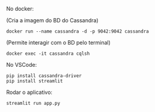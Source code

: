No docker:

(Cria a imagem do BD do Cassandra)
```
docker run --name cassandra -d -p 9042:9042 cassandra
```
(Permite interagir com o BD pelo terminal)
```
docker exec -it cassandra cqlsh
```

No VSCode:
```
pip install cassandra-driver
pip install streamlit
```

Rodar o aplicativo:
```
streamlit run app.py
```